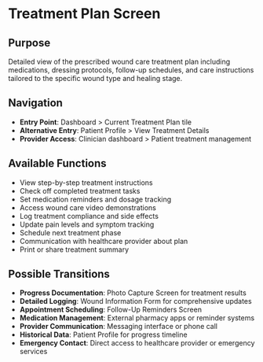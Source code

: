 # Treatment Plan Screen

## Purpose
Detailed view of the prescribed wound care treatment plan including medications, dressing protocols, follow-up schedules, and care instructions tailored to the specific wound type and healing stage.

## Navigation
- **Entry Point**: Dashboard > Current Treatment Plan tile
- **Alternative Entry**: Patient Profile > View Treatment Details
- **Provider Access**: Clinician dashboard > Patient treatment management

## Available Functions
- View step-by-step treatment instructions
- Check off completed treatment tasks
- Set medication reminders and dosage tracking
- Access wound care video demonstrations
- Log treatment compliance and side effects
- Update pain levels and symptom tracking
- Schedule next treatment phase
- Communication with healthcare provider about plan
- Print or share treatment summary

## Possible Transitions
- **Progress Documentation**: Photo Capture Screen for treatment results
- **Detailed Logging**: Wound Information Form for comprehensive updates
- **Appointment Scheduling**: Follow-Up Reminders Screen
- **Medication Management**: External pharmacy apps or reminder systems
- **Provider Communication**: Messaging interface or phone call
- **Historical Data**: Patient Profile for progress timeline
- **Emergency Contact**: Direct access to healthcare provider or emergency services
